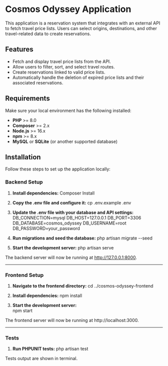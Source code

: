 # Cosmos Odyssey Application

This application is a reservation system that integrates with an external API to fetch travel price lists. Users can select origins, destinations, and other travel-related data to create reservations.

## Features
- Fetch and display travel price lists from the API.
- Allow users to filter, sort, and select travel routes.
- Create reservations linked to valid price lists.
- Automatically handle the deletion of expired price lists and their associated reservations.

## Requirements
Make sure your local environment has the following installed:
- **PHP** >= 8.0
- **Composer** >= 2.x
- **Node.js** >= 16.x
- **npm** >= 8.x
- **MySQL** or **SQLite** (or another supported database)

## Installation

Follow these steps to set up the application locally:

### Backend Setup

1. **Install dependencies:**
    Composer Install

2. **Copy the .env file and configure it:**
    cp .env.example .env

3. **Update the .env file with your database and API settings:**
    DB_CONNECTION=mysql
    DB_HOST=127.0.0.1
    DB_PORT=3306
    DB_DATABASE=cosmos_odyssey
    DB_USERNAME=root
    DB_PASSWORD=your_password

4. **Run migrations and seed the database:**
    php artisan migrate --seed

5. **Start the development server:**
    php artisan serve

The backend server will now be running at http://127.0.0.1:8000.

----------------------------------------------------------------

### Frontend Setup

1. **Navigate to the frontend directory:**
    cd ../cosmos-odyssey-frontend

2. **Install dependencies:**
    npm install

3. **Start the development server:**  
    npm start

The frontend server will now be running at http://localhost:3000.

-----------------------------------------------------------------

### Tests

1. **Run PHPUNIT tests:**
    php artisan test

Tests output are shown in terminal.